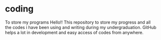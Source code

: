 # coding
To store my programs
Hello!!
This repository to store my progress and all the codes i have been using and writing during my
undergraduation.
GitHub helps a lot in development and easy access of codes from anywhere.

